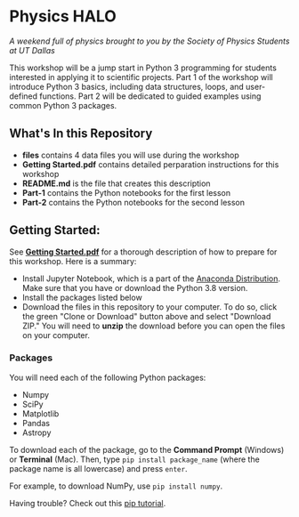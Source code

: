 # Physics HALO
*A weekend full of physics brought to you by the Society of Physics Students at UT Dallas*

This workshop will be a jump start in Python 3 programming for students interested in applying it to scientific projects. Part 1 of the workshop will introduce Python 3 basics, including data structures, loops, and user-defined functions. Part 2 will be dedicated to guided examples using common Python 3 packages.

## What's In this Repository
* **files** contains 4 data files you will use during the workshop
* **Getting Started.pdf** contains detailed perparation instructions for this workshop
* **README.md** is the file that creates this description
* **Part-1** contains the Python notebooks for the first lesson
* **Part-2** contains the Python notebooks for the second lesson 

## Getting Started: 
See [**Getting Started.pdf**](https://github.com/vcatlett/APS-Python-Workshop/blob/master/Getting%20Started.pdf) for a thorough description of how to prepare for this workshop. Here is a summary:
* Install Jupyter Notebook, which is a part of the [Anaconda Distribution](https://www.anaconda.com/products/individual). Make sure that you have or download the Python 3.8 version. 
* Install the packages listed below 
* Download the files in this repository to your computer. To do so, click the green "Clone or Download" button above and select "Download ZIP." You will need to **unzip** the download before you can open the files on your computer. 

### Packages
You will need each of the following Python packages:
* Numpy
* SciPy
* Matplotlib
* Pandas
* Astropy

To download each of the package, go to the **Command Prompt** (Windows) or **Terminal** (Mac). Then, type ```pip install package_name``` (where the package name is all lowercase) and press ```enter```.

For example, to download NumPy, use ```pip install numpy```.

Having trouble? Check out this [pip tutorial](https://www.pythonforbeginners.com/basics/python-pip-usage/).
